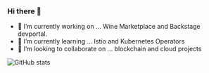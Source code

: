### Hi there 👋

- 🔭 I’m currently working on ... Wine Marketplace and Backstage devportal.
- 🌱 I’m currently learning ... Istio and Kubernetes Operators 
- 👯 I’m looking to collaborate on ... blockchain and cloud projects

![GitHub stats](https://github-readme-stats.vercel.app/api?username=manusant&show_icons=true&theme=tokyonight)
